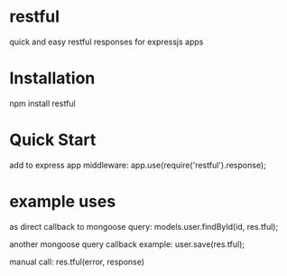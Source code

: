
# restful

  quick and easy restful responses for expressjs apps
  
# Installation

  npm install restful
  
# Quick Start

  add to express app middleware:
  app.use(require('restful').response);


# example uses

  as direct callback to mongoose query:
  models.user.findById(id, res.tful);

  another mongoose query callback example:
  user.save(res.tful);

  manual call:
  res.tful(error, response)